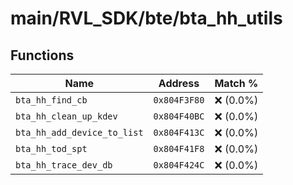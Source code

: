 # main/RVL_SDK/bte/bta_hh_utils

## Functions

| Name | Address | Match % |
|------|---------|---------|
| `bta_hh_find_cb` | `0x804F3F80` | :x: (0.0%) |
| `bta_hh_clean_up_kdev` | `0x804F40BC` | :x: (0.0%) |
| `bta_hh_add_device_to_list` | `0x804F413C` | :x: (0.0%) |
| `bta_hh_tod_spt` | `0x804F41F8` | :x: (0.0%) |
| `bta_hh_trace_dev_db` | `0x804F424C` | :x: (0.0%) |